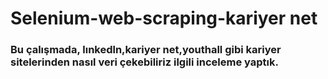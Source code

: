 # Selenium-web-scraping-kariyer net
### Bu çalışmada, lınkedln,kariyer net,youthall gibi kariyer sitelerinden nasıl veri çekebiliriz ilgili inceleme yaptık.
